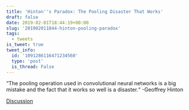 ```yaml
---
title: 'Hinton''s Paradox: The Pooling Disaster That Works'
draft: false
date: 2019-02-01T18:44:19+00:00
slug: '201902011844-hinton-pooling-paradox'
tags:
  - tweets
is_tweet: true
tweet_info:
  id: '1091286116471234560'
  type: 'post'
  is_thread: False
---
```




“The pooling operation used in convolutional neural networks is a big mistake and the fact that it works so well is a disaster.“ -Geoffrey Hinton

[Discussion](https://x.com/sytelus/status/1091286116471234560)
